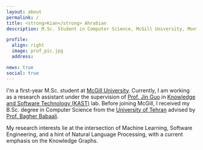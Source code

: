 ```yaml
---
layout: about
permalink: /
title: <strong>Kian</strong> Ahrabian
description: M.Sc. Student in Computer Science, McGill University, Montreal

profile:
  align: right
  image: prof_pic.jpg
  address:

news: true
social: true
---
```


I'm a first-year M.Sc. student at [McGill University](http://www.mcgill.ca/). Currently, I am working as a research assistant under the supervision of [Prof. Jin Guo](http://jguo-web.com/) in [Knowledge and Software Technology (KAST)](http://jguo-web.com/lab.html) lab. Before joining McGill, I received my B.Sc. degree in Computer Science from the [University of Tehran](https://ut.ac.ir/en) advised by [Prof. Bagher Babaali](https://rtis2.ut.ac.ir/cv/babaali/?lang=en-gb).

My research interests lie at the intersection of Machine Learning, Software Engineering, and a hint of Natural Language Processing, with a current emphasis on the Knowledge Graphs.
